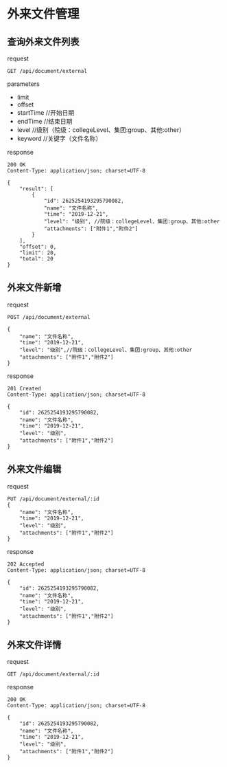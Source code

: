 # 外来文件管理

## 查询外来文件列表

request
```
GET /api/document/external
```
parameters
- limit
- offset
- startTime     //开始日期
- endTime       //结束日期
- level         //级别（院级：collegeLevel、集团:group、其他:other）
- keyword       //关键字（文件名称）

response
```
200 OK
Content-Type: application/json; charset=UTF-8

{
    "result": [
        {
            "id": 2625254193295790082,
            "name": "文件名称",
            "time": "2019-12-21",
            "level": "级别", //院级：collegeLevel、集团:group、其他:other
            "attachments": ["附件1","附件2"] 
        }
    ],
    "offset": 0,
    "limit": 20,
    "total": 20
}
```

## 外来文件新增

request
```
POST /api/document/external

{
    "name": "文件名称",
    "time": "2019-12-21",
    "level": "级别",//院级：collegeLevel、集团:group、其他:other
    "attachments": ["附件1","附件2"]
}
```

response
```
201 Created
Content-Type: application/json; charset=UTF-8

{
    "id": 2625254193295790082,
    "name": "文件名称",
    "time": "2019-12-21",
    "level": "级别",
    "attachments": ["附件1","附件2"]
}
```

## 外来文件编辑

request
```
PUT /api/document/external/:id
{
    "name": "文件名称",
    "time": "2019-12-21",
    "level": "级别",
    "attachments": ["附件1","附件2"]
}
```
response
```
202 Accepted
Content-Type: application/json; charset=UTF-8

{
    "id": 2625254193295790082,
    "name": "文件名称",
    "time": "2019-12-21",
    "level": "级别",
    "attachments": ["附件1","附件2"]
}
```

## 外来文件详情

request
```
GET /api/document/external/:id
```

response
```
200 OK
Content-Type: application/json; charset=UTF-8

{
    "id": 2625254193295790082,
    "name": "文件名称",
    "time": "2019-12-21",
    "level": "级别",
    "attachments": ["附件1","附件2"]
}
```
